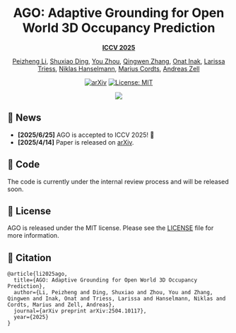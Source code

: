 
<div align="center">

# **AGO**: **A**daptive **G**rounding for **O**pen World 3D Occupancy Prediction

[**ICCV 2025**]()

[Peizheng Li](https://edwardleelpz.github.io/), [Shuxiao Ding](https://dsx0511.github.io/), [You Zhou](https://scholar.google.com/citations?user=DAuIVp8AAAAJ&hl=en), [Qingwen Zhang](https://kin-zhang.github.io/), [Onat Inak](https://openreview.net/profile?id=~Onat_Inak1), [Larissa Triess](https://larissa.triess.eu/), [Niklas Hanselmann](https://lasnik.github.io/), [Marius Cordts](https://scholar.google.com/citations?user=RM0ik8wAAAAJ&hl=en&oi=ao), [Andreas Zell](https://uni-tuebingen.de/fakultaeten/mathematisch-naturwissenschaftliche-fakultaet/fachbereiche/informatik/lehrstuehle/kognitive-systeme/the-chair/staff/prof-dr-andreas-zell/)  


[![arXiv](https://img.shields.io/badge/arXiv-2504.10117-red?logo=arXiv&logoColor=red)](https://arxiv.org/abs/2504.10117)
[![License: MIT](https://img.shields.io/github/license/hustvl/GaussTR)](LICENSE)


![](./assets/teaser.png)

</div>

## 📰 News
- **[2025/6/25]** AGO is accepted to ICCV 2025! 🎉
- **[2025/4/14]** Paper is released on [arXiv](https://arxiv.org/abs/2504.10117v1).

## 📰 Code
The code is currently under the internal review process and will be released soon.

## 📜 License
AGO is released under the MIT license. Please see the [LICENSE](LICENSE) file for more information.

## 🔗 Citation
```
@article{li2025ago,
  title={AGO: Adaptive Grounding for Open World 3D Occupancy Prediction},
  author={Li, Peizheng and Ding, Shuxiao and Zhou, You and Zhang, Qingwen and Inak, Onat and Triess, Larissa and Hanselmann, Niklas and Cordts, Marius and Zell, Andreas},
  journal={arXiv preprint arXiv:2504.10117},
  year={2025}
}
```


